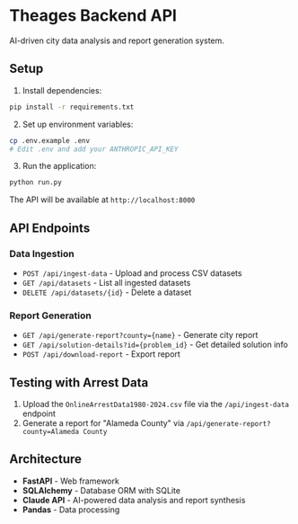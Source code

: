 # Theages Backend API

AI-driven city data analysis and report generation system.

## Setup

1. Install dependencies:
```bash
pip install -r requirements.txt
```

2. Set up environment variables:
```bash
cp .env.example .env
# Edit .env and add your ANTHROPIC_API_KEY
```

3. Run the application:
```bash
python run.py
```

The API will be available at `http://localhost:8000`

## API Endpoints

### Data Ingestion
- `POST /api/ingest-data` - Upload and process CSV datasets
- `GET /api/datasets` - List all ingested datasets
- `DELETE /api/datasets/{id}` - Delete a dataset

### Report Generation
- `GET /api/generate-report?county={name}` - Generate city report
- `GET /api/solution-details?id={problem_id}` - Get detailed solution info
- `POST /api/download-report` - Export report

## Testing with Arrest Data

1. Upload the `OnlineArrestData1980-2024.csv` file via the `/api/ingest-data` endpoint
2. Generate a report for "Alameda County" via `/api/generate-report?county=Alameda County`

## Architecture

- **FastAPI** - Web framework
- **SQLAlchemy** - Database ORM with SQLite
- **Claude API** - AI-powered data analysis and report synthesis
- **Pandas** - Data processing

